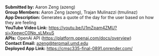 **Submitted by:** Aaron Zeng (azeng)<br>
**Group Members:** Aaron Zeng (azeng), Trajan Mulinazzi (tmulinaz)<br>
**App Description:** Generates a quote of the day for the user based on how they are feeling<br>
**YouTube Video Link:**  https://youtu.be/U1mZpam4ZMU?si=XeewcC0Np_sLMxuS<br>
**APIs:** OpenAi API (https://platform.openai.com/docs/overview)<br>
**Contact Email:**  azeng@terpmail.umd.edu<br>
**Deployed App Link:** https://cmsc335-final-0891.onrender.com/<br>
